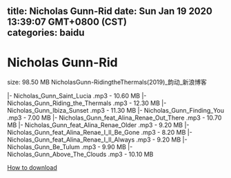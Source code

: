 
title: Nicholas Gunn-Rid
date: Sun Jan 19 2020 13:39:07 GMT+0800 (CST)    
categories: baidu
---

# Nicholas Gunn-Rid
size: 98.50 MB
 NicholasGunn-RidingtheThermals(2019)_韵动_新浪博客
 
|- Nicholas_Gunn_Saint_Lucia .mp3 - 10.60 MB
|- Nicholas_Gunn_Riding_the_Thermals .mp3 - 12.30 MB
|- Nicholas_Gunn_Ibiza_Sunset .mp3 - 11.30 MB
|- Nicholas_Gunn_Finding_You .mp3 - 7.00 MB
|- Nicholas_Gunn_feat_Alina_Renae_Out_There .mp3 - 10.70 MB
|- Nicholas_Gunn_feat_Alina_Renae_Older .mp3 - 9.20 MB
|- Nicholas_Gunn_feat_Alina_Renae_I_ll_Be_Gone .mp3 - 8.20 MB
|- Nicholas_Gunn_feat_Alina_Renae_I_ll_Always .mp3 - 9.20 MB
|- Nicholas_Gunn_Be_Tulum .mp3 - 9.90 MB
|- Nicholas_Gunn_Above_The_Clouds .mp3 - 10.10 MB

[How to download](https://bpcam.bemobtrk.com/go/2ceec3aa-1ca2-46d6-b9ff-aaa5c184517c?jno=1665)
